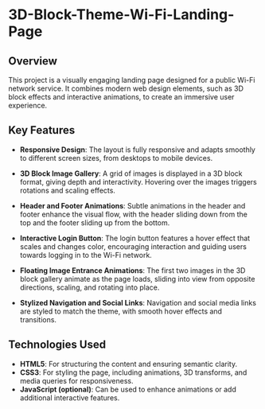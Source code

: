 # 3D-Block-Theme-Wi-Fi-Landing-Page

## Overview

This project is a visually engaging landing page designed for a public Wi-Fi network service. It combines modern web design elements, such as 3D block effects and interactive animations, to create an immersive user experience. 

## Key Features

- **Responsive Design**: The layout is fully responsive and adapts smoothly to different screen sizes, from desktops to mobile devices.
  
- **3D Block Image Gallery**: A grid of images is displayed in a 3D block format, giving depth and interactivity. Hovering over the images triggers rotations and scaling effects.
  
- **Header and Footer Animations**: Subtle animations in the header and footer enhance the visual flow, with the header sliding down from the top and the footer sliding up from the bottom.
  
- **Interactive Login Button**: The login button features a hover effect that scales and changes color, encouraging interaction and guiding users towards logging in to the Wi-Fi network.
  
- **Floating Image Entrance Animations**: The first two images in the 3D block gallery animate as the page loads, sliding into view from opposite directions, scaling, and rotating into place.
  
- **Stylized Navigation and Social Links**: Navigation and social media links are styled to match the theme, with smooth hover effects and transitions.

## Technologies Used

- **HTML5**: For structuring the content and ensuring semantic clarity.
- **CSS3**: For styling the page, including animations, 3D transforms, and media queries for responsiveness.
- **JavaScript (optional)**: Can be used to enhance animations or add additional interactive features.

